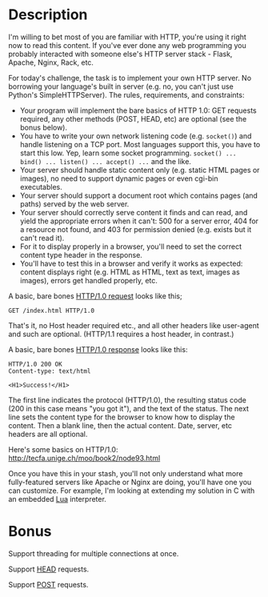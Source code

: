 # Description

I'm willing to bet most of you are familiar with HTTP, you're using it right now to read this content. If you've ever done any web programming you probably interacted with someone else's HTTP server stack - Flask, Apache, Nginx, Rack, etc. 

For today's challenge, the task is to implement your own HTTP server. No borrowing your language's built in server (e.g. no, you can't just use Python's SimpleHTTPServer). The rules, requirements, and constraints:

- Your program will implement the bare basics of HTTP 1.0: GET requests required, any other methods (POST, HEAD, etc) are optional (see the bonus below). 
- You have to write your own network listening code (e.g. `socket()`) and handle listening on a TCP port. Most languages support this, you have to start this low. Yep, learn some socket programming. `socket() ... bind() ... listen() ... accept() ...` and the like. 
- Your server should handle static content only (e.g. static HTML pages or images), no need to support dynamic pages or even cgi-bin executables. 
- Your server should support a document root which contains pages (and paths) served by the web server.
- Your server should correctly serve content it finds and can read, and yield the appropriate errors when it can't: 500 for a server error, 404 for a resource not found, and 403 for permission denied (e.g. exists but it can't read it). 
- For it to display properly in a browser, you'll need to set the correct content type header in the response. 
- You'll have to test this in a browser and verify it works as expected: content displays right (e.g. HTML as HTML, text as text, images as images), errors get handled properly, etc. 

A basic, bare bones [HTTP/1.0 request](https://www.w3.org/Protocols/HTTP/1.0/spec.html#Request) looks like this;

	GET /index.html HTTP/1.0

That's it, no Host header required etc., and all other headers like user-agent and such are optional. (HTTP/1.1 requires a host header, in contrast.)

A basic, bare bones [HTTP/1.0 response](https://www.w3.org/Protocols/HTTP/1.0/spec.html#Response) looks like this:

	HTTP/1.0 200 OK
	Content-type: text/html
	
	<H1>Success!</H1>

The first line indicates the protocol (HTTP/1.0), the resulting status code (200 in this case means "you got it"), and the text of the status. The next line sets the content type for the browser to know how to display the content. Then a blank line, then the actual content. Date, server, etc headers are all optional. 

Here's some basics on HTTP/1.0: http://tecfa.unige.ch/moo/book2/node93.html

Once you have this in your stash, you'll not only understand what more fully-featured servers like Apache or Nginx are doing, you'll have one you can customize. For example, I'm looking at extending my solution in C with an embedded [Lua](https://www.lua.org/) interpreter. 

# Bonus

Support threading for multiple connections at once. 

Support [HEAD](https://www.w3.org/Protocols/HTTP/1.0/spec.html#HEAD) requests.

Support [POST](https://www.w3.org/Protocols/HTTP/1.0/spec.html#POST) requests. 